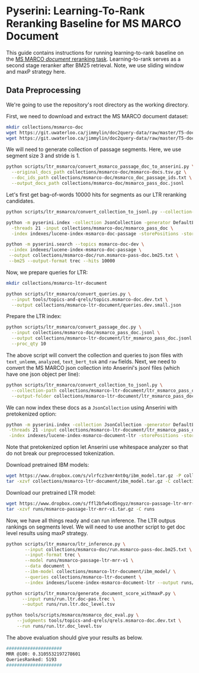 # Pyserini: Learning-To-Rank Reranking Baseline for MS MARCO Document

This guide contains instructions for running learning-to-rank baseline on the [MS MARCO *document* reranking task](https://microsoft.github.io/msmarco/).
Learning-to-rank serves as a second stage reranker after BM25 retrieval.
Note, we use sliding window and maxP strategy here.

## Data Preprocessing

We're going to use the repository's root directory as the working directory. 

First, we need to download and extract the MS MARCO document dataset:

```bash
mkdir collections/msmarco-doc
wget https://git.uwaterloo.ca/jimmylin/doc2query-data/raw/master/T5-doc/msmarco-docs.tsv.gz -P collections/msmarco-doc
wget https://git.uwaterloo.ca/jimmylin/doc2query-data/raw/master/T5-doc/msmarco_doc_passage_ids.txt -P collections/msmarco-doc
```

We will need to generate collection of passage segments. Here, we use segment size 3 and stride is 1.
```bash
python scripts/ltr_msmarco/convert_msmarco_passage_doc_to_anserini.py \
  --original_docs_path collections/msmarco-doc/msmarco-docs.tsv.gz \
  --doc_ids_path collections/msmarco-doc/msmarco_doc_passage_ids.txt \
  --output_docs_path collections/msmarco-doc/msmarco_pass_doc.jsonl
```

Let's first get bag-of-words 10000 hits for segments as our LTR reranking candidates.
```bash
python scripts/ltr_msmarco/convert_collection_to_jsonl.py --collection-path collections/msmarco-doc/msmarco_pass_doc.jsonl --output-folder collections/msmarco-doc/msmarco_pass_doc/

python -m pyserini.index -collection JsonCollection -generator DefaultLuceneDocumentGenerator \
  -threads 21 -input collections/msmarco-doc/msmarco_pass_doc \
  -index indexes/lucene-index-msmarco-doc-passage -storePositions -storeDocvectors -storeRaw 

python -m pyserini.search --topics msmarco-doc-dev \
 --index indexes/lucene-index-msmarco-doc-passage \
 --output collections/msmarco-doc/run.msmarco-pass-doc.bm25.txt \
 --bm25 --output-format trec --hits 10000 
```

Now, we prepare queries for LTR:
```bash
mkdir collections/msmarco-ltr-document

python scripts/ltr_msmarco/convert_queries.py \
  --input tools/topics-and-qrels/topics.msmarco-doc.dev.txt \
  --output collections/msmarco-ltr-document/queries.dev.small.json

```

Prepare the LTR index:

```bash
python scripts/ltr_msmarco/convert_passage_doc.py \
  --input collections/msmarco-doc/msmarco_pass_doc.jsonl \
  --output collections/msmarco-ltr-document/ltr_msmarco_pass_doc.jsonl \
  --proc_qty 10
```

The above script will convert the collection and queries to json files with `text_unlemm`, `analyzed`, `text_bert_tok` and `raw` fields.
Next, we need to convert the MS MARCO json collection into Anserini's jsonl files (which have one json object per line):

```bash
python scripts/ltr_msmarco/convert_collection_to_jsonl.py \
  --collection-path collections/msmarco-ltr-document/ltr_msmarco_pass_doc.jsonl \
  --output-folder collections/msmarco-ltr-document/ltr_msmarco_pass_doc_jsonl  
```
We can now index these docs as a `JsonCollection` using Anserini with pretokenized option:

```bash
python -m pyserini.index -collection JsonCollection -generator DefaultLuceneDocumentGenerator \
 -threads 21 -input collections/msmarco-ltr-document/ltr_msmarco_pass_doc_jsonl  \
 -index indexes/lucene-index-msmarco-document-ltr -storePositions -storeDocvectors -storeRaw -pretokenized
```

Note that pretokenized option let Anserini use whitespace analyzer so that do not break our preprocessed tokenization.

Download pretrained IBM models:

```bash
wget https://www.dropbox.com/s/vlrfcz3vmr4nt0q/ibm_model.tar.gz -P collections/msmarco-ltr-document/
tar -xzvf collections/msmarco-ltr-document/ibm_model.tar.gz -C collections/msmarco-ltr-document/
```

Download our pretrained LTR model:

```bash
wget https://www.dropbox.com/s/ffl2bfw4cd5ngyz/msmarco-passage-ltr-mrr-v1.tar.gz -P runs/
tar -xzvf runs/msmarco-passage-ltr-mrr-v1.tar.gz -C runs
```

Now, we have all things ready and can run inference. The LTR outpus rankings on segments level. We will need to use another script to get doc level results using maxP strategy.
```bash
python scripts/ltr_msmarco/ltr_inference.py \
       --input collections/msmarco-doc/run.msmarco-pass-doc.bm25.txt \
       --input-format trec \
       --model runs/msmarco-passage-ltr-mrr-v1 \
       --data document \
       --ibm-model collections/msmarco-ltr-document/ibm_model/ \
       --queries collections/msmarco-ltr-document \
       --index indexes/lucene-index-msmarco-document-ltr --output runs/run.ltr.doc-pas.trec 

python scripts/ltr_msmarco/generate_document_score_withmaxP.py \
      --input runs/run.ltr.doc-pas.trec \
      --output runs/run.ltr.doc_level.tsv
```

```bash
python tools/scripts/msmarco/msmarco_doc_eval.py \
    --judgments tools/topics-and-qrels/qrels.msmarco-doc.dev.txt \
    --run runs/run.ltr.doc_level.tsv

```
The above evaluation should give your results as below.
```bash
#####################
MRR @100: 0.3105532197278601
QueriesRanked: 5193
#####################
```